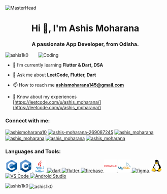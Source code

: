 ![MasterHead](https://user-images.githubusercontent.com/90236635/232446433-d5540fa2-fe28-4bb8-b929-cdb51fe61336.gif)

<h1 align="center">Hi 👋, I'm Ashis Moharana</h1>
<h3 align="center">A passionate App Developer, from Odisha.</h3>
<img align="right" alt="Coding" width="400" src="https://camo.githubusercontent.com/2366b34bb903c09617990fb5fff4622f3e941349e846ddb7e73df872a9d21233/68747470733a2f2f63646e2e6472696262626c652e636f6d2f75736572732f3733303730332f73637265656e73686f74732f363538313234332f6176656e746f2e676966">

<p align="left"> <img src="https://komarev.com/ghpvc/?username=ashis1k0&label=Profile%20views&color=0e75b6&style=flat" alt="ashis1k0" /> </p>

- 🌱 I’m currently learning **Flutter & Dart, DSA**

- 💬 Ask me about **LeetCode, Flutter, Dart**

- 📫 How to reach me **ashismoharana145@gmail.com**

- 📄 Know about my experiences [https://leetcode.com/u/ashis_moharana/](https://leetcode.com/u/ashis_moharana/)

<h3 align="left">Connect with me:</h3>
<p align="left">
<a href="https://twitter.com/ashismoharana10" target="blank"><img align="center" src="https://raw.githubusercontent.com/rahuldkjain/github-profile-readme-generator/master/src/images/icons/Social/twitter.svg" alt="ashismoharana10" height="30" width="40" /></a>
<a href="https://linkedin.com/in/ashis-moharana-269087245" target="blank"><img align="center" src="https://raw.githubusercontent.com/rahuldkjain/github-profile-readme-generator/master/src/images/icons/Social/linked-in-alt.svg" alt="ashis-moharana-269087245" height="30" width="40" /></a>
<a href="https://instagram.com/ashis_moharana_" target="blank"><img align="center" src="https://raw.githubusercontent.com/rahuldkjain/github-profile-readme-generator/master/src/images/icons/Social/instagram.svg" alt="ashis_moharana" height="30" width="40" /></a>
<a href="https://www.leetcode.com/ashis_moharana" target="blank"><img align="center" src="https://raw.githubusercontent.com/rahuldkjain/github-profile-readme-generator/master/src/images/icons/Social/leet-code.svg" alt="ashis_moharana" height="30" width="40" /></a>
<a href="https://www.geeksforgeeks.org/user/ashis_moharana/" target="blank"><img align="center" src="https://media.geeksforgeeks.org/gfg-gg-logo.svg" alt="ashis_moharana" height="30" width="40" /></a>
<a href="https://codolio.com/profile/Ashis_Moharana" target="blank"><img align="center" src="https://codolio.com/codolio_assets/codolio.svg" alt="ashis_moharana" height="30" width="40" /> </a>
</p>

<h3 align="left">Languages and Tools:</h3>
<p align="left"> <a href="https://www.cprogramming.com/" target="_blank" rel="noreferrer"> <img src="https://raw.githubusercontent.com/devicons/devicon/master/icons/c/c-original.svg" alt="c" width="40" height="40"/> </a> <a href="https://www.w3schools.com/cpp/" target="_blank" rel="noreferrer"> <img src="https://raw.githubusercontent.com/devicons/devicon/master/icons/cplusplus/cplusplus-original.svg" alt="cplusplus" width="40" height="40"/> </a> <a href="https://www.java.com" target="_blank" rel="noreferrer"> <img src="https://raw.githubusercontent.com/devicons/devicon/master/icons/java/java-original.svg" alt="java" width="40" height="40"/> </a> <a href="https://dart.dev" target="_blank" rel="noreferrer"> <img src="https://www.vectorlogo.zone/logos/dartlang/dartlang-icon.svg" alt="dart" width="40" height="40"/> </a> <a href="https://flutter.dev" target="_blank" rel="noreferrer"> <img src="https://www.vectorlogo.zone/logos/flutterio/flutterio-icon.svg" alt="flutter" width="40" height="40"/> </a> <a href="https://firebase.google.com/" target="_blank" rel="noreferrer"> <img src="https://www.vectorlogo.zone/logos/firebase/firebase-icon.svg" alt="firebase" width="40" height="40"/> </a> <a href="https://www.oracle.com/" target="_blank" rel="noreferrer"> <img src="https://raw.githubusercontent.com/devicons/devicon/master/icons/oracle/oracle-original.svg" alt="oracle" width="40" height="40"/> </a> <a href="https://www.mysql.com/" target="_blank" rel="noreferrer"> <img src="https://raw.githubusercontent.com/devicons/devicon/master/icons/mysql/mysql-original-wordmark.svg" alt="mysql" width="40" height="40"/> </a> <a href="https://www.figma.com/" target="_blank" rel="noreferrer"> <img src="https://www.vectorlogo.zone/logos/figma/figma-icon.svg" alt="figma" width="40" height="40"/> </a> <a href="https://www.linux.org/" target="_blank" rel="noreferrer"> <img src="https://raw.githubusercontent.com/devicons/devicon/master/icons/linux/linux-original.svg" alt="linux" width="40" height="40"/> </a> </a> <a href="https://code.visualstudio.com/" target="_blank" rel="noreferrer"> <img src="https://upload.wikimedia.org/wikipedia/commons/thumb/9/9a/Visual_Studio_Code_1.35_icon.svg/512px-Visual_Studio_Code_1.35_icon.svg.png?20210804221519" alt="VS Code" width="40" height="40"/> </a> <a href="https://developer.android.com/studio" target="_blank" rel="noreferrer"> <img src="https://blogger.googleusercontent.com/img/b/R29vZ2xl/AVvXsEga62sqkytResRblzNDhLA5qA8Dbrxr1ty5ojoHRxuZcA2p3LhMZRpmB4UeN0T2oxqCRmArZeVT6TuiKtAIJdaTcyIWrZXgSHcHad-wwMjehJ8AEnaiygfCSvwaXAgw5xIy_a9vL5lQVSf2/s1600/image8.png" alt="Android Studio" width="40" height="40"/> </a> </p>

<p><img align="left" src="https://github-readme-stats.vercel.app/api/top-langs?username=ashis1k0&show_icons=true&locale=en&layout=compact" alt="ashis1k0" /></p>

<p>&nbsp;<img align="center" src="https://github-readme-stats.vercel.app/api?username=ashis1k0&show_icons=true&locale=en" alt="ashis1k0" /></p>
